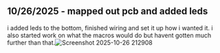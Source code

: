 <!--
  ===================    !!READ THIS NOTICE!!   ====================
  DO NOT edit this file manually. Your changes WILL BE OVERWRITTEN!
  This journal is auto generated and updated by Hack Club Blueprint.
  To edit this file, please edit your journal entries on Blueprint.
  ==================================================================
-->

## 10/26/2025 - mapped out pcb and added leds  

i added leds to the bottom, finished wiring and set it up how i wanted it. i also started work on what the macros would do but havent gotten much further than that.![Screenshot 2025-10-26 212908](https://blueprint.hackclub.com/user-attachments/blobs/proxy/eyJfcmFpbHMiOnsiZGF0YSI6NTgyNywicHVyIjoiYmxvYl9pZCJ9fQ==--17201a542dc5db33a74783ed3c20584a52cea404/Screenshot%202025-10-26%20212908.png)
  

